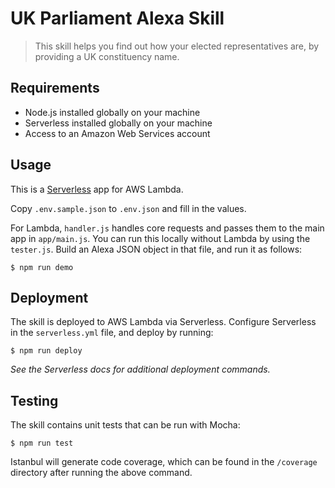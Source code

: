 # UK Parliament Alexa Skill

>This skill helps you find out how your elected representatives are, by providing a UK constituency name.

## Requirements

- Node.js installed globally on your machine
- Serverless installed globally on your machine
- Access to an Amazon Web Services account


## Usage

This is a [Serverless](https://serverless.com/) app for AWS Lambda. 

Copy `.env.sample.json` to `.env.json` and fill in the values.

For Lambda, `handler.js` handles core requests and passes them to the main app in `app/main.js`. You can run this locally without Lambda by using the `tester.js`. Build an Alexa JSON object in that file, and run it as follows:

    $ npm run demo


## Deployment

The skill is deployed to AWS Lambda via Serverless. Configure Serverless in the `serverless.yml` file, and deploy by running:

    $ npm run deploy

_See the Serverless docs for additional deployment commands._


## Testing

The skill contains unit tests that can be run with Mocha:

    $ npm run test

Istanbul will generate code coverage, which can be found in the `/coverage` directory after running the above command.